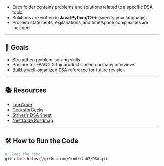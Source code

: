 - Each folder contains problems and solutions related to a specific DSA topic.
- Solutions are written in **Java/Python/C++** (specify your language).
- Problem statements, explanations, and time/space complexities are included.

---

## 🎯 Goals
- Strengthen problem-solving skills
- Prepare for FAANG & top product-based company interviews
- Build a well-organized DSA reference for future revision

---

## 📚 Resources
- [LeetCode](https://leetcode.com/)
- [GeeksforGeeks](https://www.geeksforgeeks.org/)
- [Striver’s DSA Sheet](https://takeuforward.org/interviews/strivers-sde-sheet-top-coding-interview-problems/)
- [NeetCode Roadmap](https://neetcode.io/roadmap)

---

## 🛠 How to Run the Code
```bash
# Clone the repo
git clone https://github.com/Oindrila07/DSA.git
